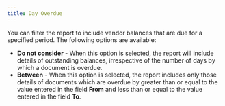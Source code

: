 ```yaml
---
title: Day Overdue
---
```



You can filter the report to include vendor balances that are due for  a specified period. The following options are available:

- **Do 
 not consider** - When this option is selected, the report will include  details of outstanding balances, irrespective of the number of days by  which a document is overdue.
- **Between**  - When this option is selected, the report includes only those details  of documents which are overdue by greater than or equal to the value entered  in the field **From** and less than  or equal to the value entered in the field **To**.

